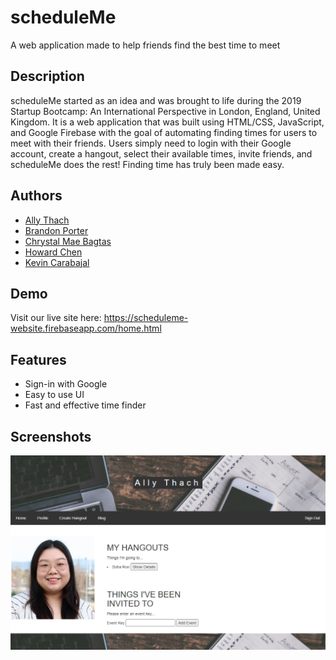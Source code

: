 
# scheduleMe
A web application made to help friends find the best time to meet

## Description
scheduleMe started as an idea and was brought to life during the 2019 Startup Bootcamp: An International Perspective in London, England, United Kingdom. It is a web application that was built using HTML/CSS, JavaScript, and Google Firebase with the goal of automating finding times for users to meet with their friends. Users simply need to login with their Google account, create a hangout, select their available times, invite friends, and scheduleMe does the rest! Finding time has truly been made easy.

## Authors

- [Ally Thach](https://www.github.com/baxically)
- [Brandon Porter](https://github.com/bmpgotcha)
- [Chrystal Mae Bagtas](https://github.com/chrysmaee)
- [Howard Chen](https://github.com/howardpx2016)
- [Kevin Carabajal](https://github.com/Ghost-Kozak)


## Demo

Visit our live site here: https://scheduleme-website.firebaseapp.com/home.html


## Features

- Sign-in with Google
- Easy to use UI
- Fast and effective time finder

## Screenshots

![Example Profile](https://github.com/baxically/scheduleMe/blob/master/scheduleme_ex.png?raw=true)


